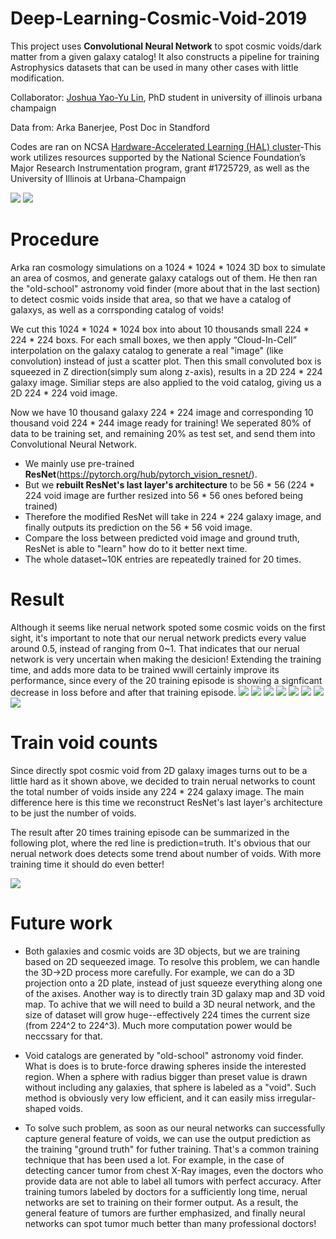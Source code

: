 # Deep-Learning-Cosmic-Void-2019

This project uses **Convolutional Neural Network** to spot cosmic voids/dark matter from a given galaxy catalog!
It also constructs a pipeline for training Astrophysics datasets that can be used in many other cases with little modification.

Collaborator: [Joshua Yao-Yu Lin](https://github.com/joshualin24), PhD student in university of illinois urbana champaign

Data from: Arka Banerjee, Post Doc in Standford

Codes are ran on NCSA [Hardware-Accelerated Learning (HAL) cluster](https://wiki.ncsa.illinois.edu/display/ISL20/HAL+cluster)-This work utilizes resources supported by the National Science Foundation’s Major Research Instrumentation program, grant #1725729, as well as the University of Illinois at Urbana-Champaign


![](counts_result.png)
![](result/demofigure_2.png)


# Procedure
Arka ran cosmology simulations on a 1024 * 1024 * 1024 3D box to simulate an area of cosmos, and generate galaxy catalogs out of them. He then ran the "old-school" astronomy void finder (more about that in the last section) to detect cosmic voids inside that area, so that we have a catalog of galaxys, as well as a corrsponding catalog of voids!

We cut this 1024 * 1024 * 1024 box into about 10 thousands small 224 * 224 * 224 boxs. For each small boxes, we then apply “Cloud-In-Cell” interpolation on the galaxy catalog to generate a real "image" (like convolution) instead of just a scatter plot. Then this small convoluted box is squeezed in Z direction(simply sum along z-axis), results in a 2D 224 * 224 galaxy image. Similiar steps are also applied to the void catalog, giving us a 2D 224 * 224 void image.

Now we have 10 thousand galaxy 224 * 224 image and corresponding 10 thousand void 224 * 244 image ready for training! We seperated 80% of data to be training set, and remaining 20% as test set, and send them into Convolutional Neural Network.
- We mainly use pre-trained **ResNet**(https://pytorch.org/hub/pytorch_vision_resnet/).
- But we **rebuilt ResNet's last layer's architecture** to be 56 * 56 (224 * 224 void image are further resized into 56 * 56 ones befored being trained)
- Therefore the modified ResNet will take in 224 * 224 galaxy image, and finally outputs its prediction on the 56 * 56 void image.
- Compare the loss between predicted void image and ground truth, ResNet is able to "learn" how do to it better next time.
- The whole dataset~10K entries are repeatedly trained for 20 times.

# Result
Although it seems like nerual network spoted some cosmic voids on the first sight, it's important to note that our nerual network predicts every value around 0.5, instead of ranging from 0~1. That indicates that our nerual network is very uncertain when making the desicion!
Extending the training time, and adds more data to be trained wwill certainly improve its performance, since every of the 20 training episode is showing a signficant decrease in loss before and after that training episode.
![](result/demofigure_0.png)
![](result/demofigure_1.png)
![](result/demofigure_2.png)
![](result/demofigure_3.png)
![](result/demofigure_4.png)
![](result/demofigure_5.png)
![](result/demofigure_6.png)
![](result/demofigure_7.png)

# Train void counts
Since directly spot cosmic void from 2D galaxy images turns out to be a little hard as it shown above, we decided to train nerual networks to count the total number of voids inside any 224 * 224 galaxy image.
The main difference here is this time we reconstruct ResNet's last layer's architecture to be just the number of voids.

The result after 20 times training episode can be summarized in the following plot, where the red line is prediction=truth. It's obvious that our nerual network does detects some trend about number of voids. With more training time it should do even better!


![](counts_result.png)

# Future work
- Both galaxies and cosmic voids are 3D objects, but we are training based on 2D sequeezed image. To resolve this problem, we can handle the 3D->2D process more carefully. For example, we can do a 3D projection onto a 2D plate, instead of just squeeze everything along one of the axises. Another way is to directly train 3D galaxy map and 3D void map. To achive that we will need to build a 3D neural network, and the size of dataset will grow huge--effectively 224 times the current size (from 224^2 to 224^3). Much more computation power would be neccssary for that.

- Void catalogs are generated by "old-school" astronomy void finder. What is does is to brute-force drawing spheres inside the interested region. When a sphere with radius bigger than preset value is drawn without including any galaxies, that sphere is labeled as a "void". Such method is obviously very low efficient, and it can easily miss irregular-shaped voids. 
- To solve such problem, as soon as our neural networks can successfully capture general feature of voids, we can use the output prediction as the training "ground truth" for futher training. That's a common training technique that has been used a lot. For example, in the case of detecting cancer tumor from chest X-Ray images, even the doctors who provide data are not able to label all tumors with perfect accuracy. After training tumors labeled by doctors for a sufficiently long time, nerual networks are set to training on their former output. As a result, the general feature of tumors are further emphasized, and finally neural networks can spot tumor much better than many professional doctors!
